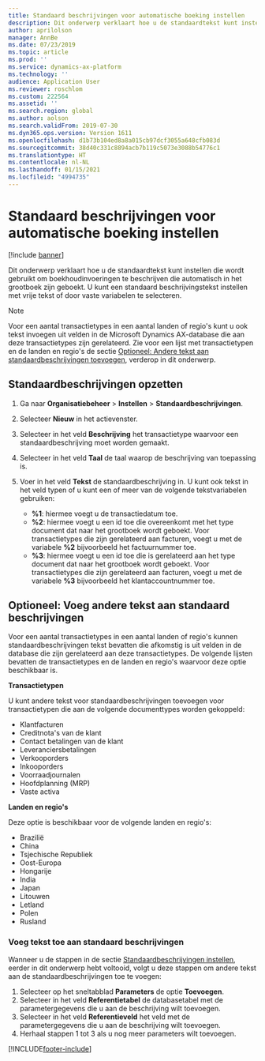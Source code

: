 ```yaml
---
title: Standaard beschrijvingen voor automatische boeking instellen
description: Dit onderwerp verklaart hoe u de standaardtekst kunt instellen die wordt gebruikt om boekhoudinvoeringen te beschrijven die automatisch in het grootboek zijn geboekt. U kunt een standaard beschrijvingstekst instellen met vrije tekst of door vaste variabelen te selecteren.
author: aprilolson
manager: AnnBe
ms.date: 07/23/2019
ms.topic: article
ms.prod: ''
ms.service: dynamics-ax-platform
ms.technology: ''
audience: Application User
ms.reviewer: roschlom
ms.custom: 222564
ms.assetid: ''
ms.search.region: global
ms.author: aolson
ms.search.validFrom: 2019-07-30
ms.dyn365.ops.version: Version 1611
ms.openlocfilehash: d1b73b104ed8a8a015cb97dcf3055a648cfb083d
ms.sourcegitcommit: 38d40c331c8894acb7b119c5073e3088b54776c1
ms.translationtype: HT
ms.contentlocale: nl-NL
ms.lasthandoff: 01/15/2021
ms.locfileid: "4994735"
---
```

# <a name="set-up-default-descriptions-for-automatic-posting"></a>Standaard beschrijvingen voor automatische boeking instellen

[!include [banner](../includes/banner.md)]

Dit onderwerp verklaart hoe u de standaardtekst kunt instellen die wordt gebruikt om boekhoudinvoeringen te beschrijven die automatisch in het grootboek zijn geboekt. U kunt een standaard beschrijvingstekst instellen met vrije tekst of door vaste variabelen te selecteren.

> [!NOTE]
> Voor een aantal transactietypes in een aantal landen of regio's kunt u ook tekst invoegen uit velden in de Microsoft Dynamics AX-database die aan deze transactietypes zijn gerelateerd. Zie voor een lijst met transactietypen en de landen en regio's de sectie [Optioneel: Andere tekst aan standaardbeschrijvingen toevoegen](#optional-add-other-text-to-default-descriptions), verderop in dit onderwerp.

## <a name="set-up-default-descriptions"></a>Standaardbeschrijvingen opzetten

1. Ga naar **Organisatiebeheer** \> **Instellen** \> **Standaardbeschrijvingen**.
2. Selecteer **Nieuw** in het actievenster.
3. Selecteer in het veld **Beschrijving** het transactietype waarvoor een standaardbeschrijving moet worden gemaakt.
4. Selecteer in het veld **Taal** de taal waarop de beschrijving van toepassing is.
5. Voer in het veld **Tekst** de standaardbeschrijving in. U kunt ook tekst in het veld typen of u kunt een of meer van de volgende tekstvariabelen gebruiken:

    - **%1**: hiermee voegt u de transactiedatum toe.
    - **%2**: hiermee voegt u een id toe die overeenkomt met het type document dat naar het grootboek wordt geboekt. Voor transactietypes die zijn gerelateerd aan facturen, voegt u met de variabele **%2** bijvoorbeeld het factuurnummer toe.
    - **%3**: hiermee voegt u een id toe die is gerelateerd aan het type document dat naar het grootboek wordt geboekt. Voor transactietypes die zijn gerelateerd aan facturen, voegt u met de variabele **%3** bijvoorbeeld het klantaccountnummer toe.

## <a name="optional-add-other-text-to-default-descriptions"></a>Optioneel: Voeg andere tekst aan standaard beschrijvingen

Voor een aantal transactietypes in een aantal landen of regio's kunnen standaardbeschrijvingen tekst bevatten die afkomstig is uit velden in de database die zijn gerelateerd aan deze transactietypes. De volgende lijsten bevatten de transactietypes en de landen en regio's waarvoor deze optie beschikbaar is.

**Transactietypen**

U kunt andere tekst voor standaardbeschrijvingen toevoegen voor transactietypen die aan de volgende documenttypes worden gekoppeld:

- Klantfacturen
- Creditnota's van de klant
- Contact betalingen van de klant
- Leveranciersbetalingen
- Verkooporders
- Inkooporders
- Voorraadjournalen
- Hoofdplanning (MRP)
- Vaste activa

**Landen en regio's**

Deze optie is beschikbaar voor de volgende landen en regio's:

- Brazilië
- China
- Tsjechische Republiek
- Oost-Europa
- Hongarije
- India
- Japan
- Litouwen
- Letland
- Polen
- Rusland

### <a name="add-text-to-default-descriptions"></a>Voeg tekst toe aan standaard beschrijvingen

Wanneer u de stappen in de sectie [Standaardbeschrijvingen instellen](#set-up-default-descriptions), eerder in dit onderwerp hebt voltooid, volgt u deze stappen om andere tekst aan de standaardbeschrijvingen toe te voegen:

1. Selecteer op het sneltabblad **Parameters** de optie **Toevoegen**.
2. Selecteer in het veld **Referentietabel** de databasetabel met de parametergegevens die u aan de beschrijving wilt toevoegen.
3. Selecteer in het veld **Referentieveld** het veld met de parametergegevens die u aan de beschrijving wilt toevoegen.
4. Herhaal stappen 1 tot 3 als u nog meer parameters wilt toevoegen.


[!INCLUDE[footer-include](../../includes/footer-banner.md)]